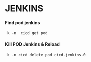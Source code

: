 # JENKINS

#### Find pod jenkins
```
 k -n  cicd get pod
```

#### Kill POD Jenkins & Reload
```
 k -n cicd delete pod cicd-jenkins-0
```
